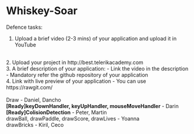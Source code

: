 # Whiskey-Soar

Defence tasks:

1. Upload a brief video (2-3 mins) of your application and upload it in YouTube
<br>
2. Upload your project in http://best.telerikacademy.com
<br>
3. A brief description of your application:
  - Link the video in the description
  - Mandatory refer the github repository of your application
<br>
4. Link with live preview of your application - You can use https://rawgit.com/
<br>
<br>
Draw - Daniel, Dancho <br>
<strong>[Ready]keyDownHandler, keyUpHandler, mouseMoveHandler</strong> - Darin
<br>
<strong>[Ready]ColisionDetection</strong> - Peter, Martin
<br>
drawBall, drawPaddle, drawScore, drawLives - Yoanna
<br>
drawBricks - Kiril, Ceco<br>
